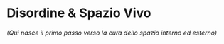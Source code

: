 # Disordine & Spazio Vivo

*(Qui nasce il primo passo verso la cura dello spazio interno ed esterno)*
